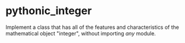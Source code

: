 # pythonic_integer

Implement a class that has all of the features and characteristics
of the mathematical object "integer", without importing _any_ module.
